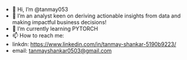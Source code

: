 - 👋 Hi, I’m @tanmay053
- 👀 I’m an analyst keen on deriving actionable insights from data and making impactful business decisions!
- 🌱 I’m currently learning PYTORCH 
- 📫 How to reach me:
- linkdn: https://www.linkedin.com/in/tanmay-shankar-5190b9223/
- email: tanmayshankar0503@gmail.com

<!---
tanmay053/tanmay053 is a ✨ special ✨ repository because its `README.md` (this file) appears on your GitHub profile.
You can click the Preview link to take a look at your changes.
--->
